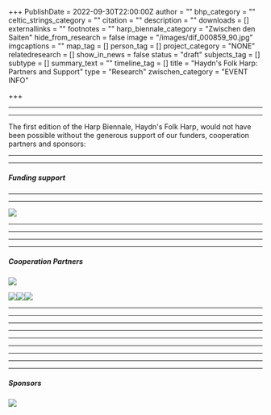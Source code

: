 +++
PublishDate = 2022-09-30T22:00:00Z
author = ""
bhp_category = ""
celtic_strings_category = ""
citation = ""
description = ""
downloads = []
externallinks = ""
footnotes = ""
harp_biennale_category = "Zwischen den Saiten"
hide_from_research = false
image = "/images/dif_000859_90.jpg"
imgcaptions = ""
map_tag = []
person_tag = []
project_category = "NONE"
relatedresearch = []
show_in_news = false
status = "draft"
subjects_tag = []
subtype = []
summary_text = ""
timeline_tag = []
title = "Haydn's Folk Harp: Partners and Support"
type = "Research"
zwischen_category = "EVENT INFO"

+++
***

***

The first edition of the Harp Biennale, Haydn's Folk Harp, would not have been possible without the generous support of our funders, cooperation partners and sponsors:

***

***

##### Funding support

***

***

![](/images/funding-logos.png)

***

***

***

***

##### Cooperation Partners

![](/images/coop-logos.png)

![](/images/_2_coop-logos-2.png)![](/images/_2_coop-logos-2.png)![](/images/_2_coop-logos-2.png)

***

***

***

***

***

***

***

***

***

##### Sponsors

![](/images/sponsors.png)